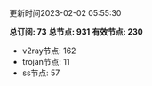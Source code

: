 更新时间2023-02-02 05:55:30

**总订阅: 73**
**总节点: 931**
**有效节点: 230**
- v2ray节点: 162
- trojan节点: 11
- ss节点: 57
